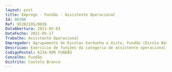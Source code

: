 ```yaml
--- 
layout: post
title: Emprego - Fundão - Assistente Operacional
Id: 86706
Ref: OE202105/0038
DataAbertura: 2021-05-03
DataFecho: 2021-05-17
Trabalho: Assistente Operacional
Empregador: Agrupamento de Escolas Gardunha e Xisto, Fundão (Escola Básica Serra da Gardunha, Fundão - Sede)
Descricao: Exercício de funções da categoria de assistente operacional, tal como descrito no anexo referido no nº2 do artigo 88 da LTFP.
CodigoPostal: 6234-909 FUNDÃO
Concelho: Fundão
Distrito: Castelo Branco
--- 
```

